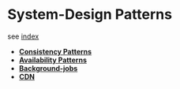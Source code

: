 # System-Design Patterns

see [index](./index.md)

* **[Consistency Patterns](./consistency-patterns.md)**
* **[Availability Patterns](./availability-patterns.md)**
* **[Background-jobs](./background-jobs.md)**
* **[CDN](./cdn.md)**